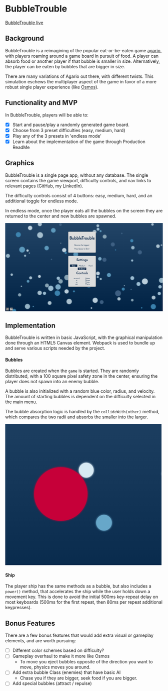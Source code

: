 # BubbleTrouble

[BubbleTrouble live](http://adoundakov.github.io/bubbleTrouble)

## Background

BubbleTrouble is a reimagining of the popular eat-or-be-eaten game [agario](www.agar.io), with players roaming around a game board in pursuit of food. A player can absorb food or another player if that bubble is smaller in size. Alternatively, the player can be eaten by bubbles that are bigger in size.

There are many variations of Agario out there, with different twists. This simulation eschews the multiplayer aspect of the game in favor of a more robust  single player experience (like [Osmos](http://www.osmos-game.com/)).

## Functionality and MVP

In BubbleTrouble, players will be able to:

- [x] Start and pause/play a randomly generated game board.
- [x] Choose from 3 preset difficulties (easy, medium, hard)
- [x] Play any of the 3 presets in 'endless mode'  
- [x] Learn about the implementation of the game through Production ReadMe

## Graphics

BubbleTrouble is a single page app, without any database. The single screen contains the game viewport, difficulty controls, and nav links to relevant pages (GitHub, my LinkedIn).

The difficulty controls consist of 4 buttons: easy, medium, hard, and an additional toggle for endless mode.

In endless mode, once the player eats all the bubbles on the screen they are returned to the center and new bubbles are spawned.

![link to app screenshot](docs/screenshots/mainScreen.png)

## Implementation

BubbleTrouble is written in basic JavaScript, with the graphical manipulation done through an HTML5 Canvas element. Webpack is used to bundle up and serve various scripts needed by the project.

#### Bubbles

Bubbles are created when the `game` is started. They are randomly distributed, with a 100 square pixel safety zone in the center, ensuring the player does not spawn into an enemy bubble.

A bubble is also initialized with a random blue color, radius, and velocity. The amount of starting bubbles is dependent on the difficulty selected in the main menu.

The bubble absorption logic is handled by the `collideWith(other)` method, which compares the two radii and absorbs the smaller into the larger.

![absorption picture](docs/screenshots/collision.png)

#### Ship

The player ship has the same methods as a bubble, but also includes a `power()` method, that accelerates the ship while the user holds down a movement key. This is done to avoid the initial 500ms key-repeat delay on most keyboards (500ms for the first repeat, then 80ms per repeat additional keypresses).

## Bonus Features

There are a few bonus features that would add extra visual or gameplay elements, and are worth pursuing:

  - [ ] Different color schemes based on difficulty?
  - [ ] Gameplay overhaul to make it more like Osmos
      * To move you eject bubbles opposite of the direction you want to move, physics moves you around.
  - [ ] Add extra bubble Class (enemies) that have basic AI
      * Chase you if they are bigger, seek food if you are bigger.
  - [ ] Add special bubbles (attract / repulse)
